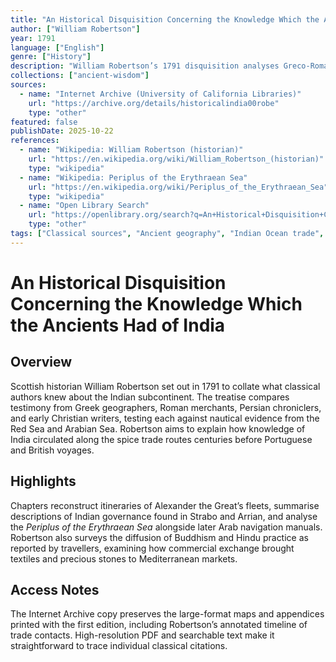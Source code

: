 ```yaml
---
title: "An Historical Disquisition Concerning the Knowledge Which the Ancients Had of India"
author: ["William Robertson"]
year: 1791
language: ["English"]
genre: ["History"]
description: "William Robertson’s 1791 disquisition analyses Greco-Roman, Persian, and early Christian accounts of India, tracing how classical writers described its geography, commerce, and religions before European expansion."
collections: ["ancient-wisdom"]
sources:
  - name: "Internet Archive (University of California Libraries)"
    url: "https://archive.org/details/historicalindia00robe"
    type: "other"
featured: false
publishDate: 2025-10-22
references:
  - name: "Wikipedia: William Robertson (historian)"
    url: "https://en.wikipedia.org/wiki/William_Robertson_(historian)"
    type: "wikipedia"
  - name: "Wikipedia: Periplus of the Erythraean Sea"
    url: "https://en.wikipedia.org/wiki/Periplus_of_the_Erythraean_Sea"
    type: "wikipedia"
  - name: "Open Library Search"
    url: "https://openlibrary.org/search?q=An+Historical+Disquisition+Concerning+the+Knowledge+Which+the+Ancients+Had+of+India"
    type: "other"
tags: ["Classical sources", "Ancient geography", "Indian Ocean trade", "Historiography", "18th century"]
---
```


# An Historical Disquisition Concerning the Knowledge Which the Ancients Had of India

## Overview
Scottish historian William Robertson set out in 1791 to collate what classical authors knew about the Indian subcontinent. The treatise compares testimony from Greek geographers, Roman merchants, Persian chroniclers, and early Christian writers, testing each against nautical evidence from the Red Sea and Arabian Sea. Robertson aims to explain how knowledge of India circulated along the spice trade routes centuries before Portuguese and British voyages.

## Highlights
Chapters reconstruct itineraries of Alexander the Great’s fleets, summarise descriptions of Indian governance found in Strabo and Arrian, and analyse the *Periplus of the Erythraean Sea* alongside later Arab navigation manuals. Robertson also surveys the diffusion of Buddhism and Hindu practice as reported by travellers, examining how commercial exchange brought textiles and precious stones to Mediterranean markets.

## Access Notes
The Internet Archive copy preserves the large-format maps and appendices printed with the first edition, including Robertson’s annotated timeline of trade contacts. High-resolution PDF and searchable text make it straightforward to trace individual classical citations.
